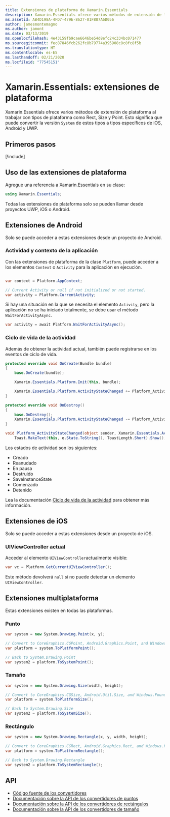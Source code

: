 ```yaml
---
title: Extensiones de plataforma de Xamarin.Essentials
description: Xamarin.Essentials ofrece varios métodos de extensión de la plataforma al trabajar con tipos de plataforma como Rect, Size y Point.
ms.assetid: AB4D198A-4FD7-479E-8627-01F887A6D056
author: jamesmontemagno
ms.author: jamont
ms.date: 03/13/2019
ms.openlocfilehash: 4e43159fb9cae6646be54d8efc24c334bc071477
ms.sourcegitcommit: fec87846fcb262fc8b79774a395908c8c8fc8f5b
ms.translationtype: HT
ms.contentlocale: es-ES
ms.lasthandoff: 02/21/2020
ms.locfileid: "77545151"
---
```

# <a name="xamarinessentials-platform-extensions"></a>Xamarin.Essentials: extensiones de plataforma

Xamarin.Essentials ofrece varios métodos de extensión de plataforma al trabajar con tipos de plataforma como Rect, Size y Point. Esto significa que puede convertir la versión `System` de estos tipos a tipos específicos de iOS, Android y UWP. 

## <a name="get-started"></a>Primeros pasos

[!include[](~/essentials/includes/get-started.md)]

## <a name="using-platform-extensions"></a>Uso de las extensiones de plataforma

Agregue una referencia a Xamarin.Essentials en su clase:

```csharp
using Xamarin.Essentials;
```

Todas las extensiones de plataforma solo se pueden llamar desde proyectos UWP, iOS o Android.

## <a name="android-extensions"></a>Extensiones de Android

Solo se puede acceder a estas extensiones desde un proyecto de Android.

### <a name="application-context--activity"></a>Actividad y contexto de la aplicación

Con las extensiones de plataforma de la clase `Platform`, puede acceder a los elementos `Context` o `Activity` para la aplicación en ejecución.

```csharp

var context = Platform.AppContext;

// Current Activity or null if not initialized or not started.
var activity = Platform.CurrentActivity;
```

Si hay una situación en la que se necesita el elemento `Activity`, pero la aplicación no se ha iniciado totalmente, se debe usar el método `WaitForActivityAsync`.

```csharp
var activity = await Platform.WaitForActivityAsync();
```

### <a name="activity-lifecycle"></a>Ciclo de vida de la actividad

Además de obtener la actividad actual, también puede registrarse en los eventos de ciclo de vida.

```csharp
protected override void OnCreate(Bundle bundle)
{
    base.OnCreate(bundle);

    Xamarin.Essentials.Platform.Init(this, bundle);

    Xamarin.Essentials.Platform.ActivityStateChanged += Platform_ActivityStateChanged;
}

protected override void OnDestroy()
{
    base.OnDestroy();
    Xamarin.Essentials.Platform.ActivityStateChanged -= Platform_ActivityStateChanged;
}

void Platform_ActivityStateChanged(object sender, Xamarin.Essentials.ActivityStateChangedEventArgs e) =>
    Toast.MakeText(this, e.State.ToString(), ToastLength.Short).Show();
```

Los estados de actividad son los siguientes:

* Creado
* Reanudado
* En pausa
* Destruido
* SaveInstanceState
* Comenzado
* Detenido

Lea la documentación [Ciclo de vida de la actividad](https://docs.microsoft.com/xamarin/android/app-fundamentals/activity-lifecycle/) para obtener más información.

## <a name="ios-extensions"></a>Extensiones de iOS

Solo se puede acceder a estas extensiones desde un proyecto de iOS.

### <a name="current-uiviewcontroller"></a>UIViewController actual

Acceder al elemento `UIViewController`actualmente visible:

```csharp
var vc = Platform.GetCurrentUIViewController();
```

Este método devolverá `null` si no puede detectar un elemento `UIViewController`.

## <a name="cross-platform-extensions"></a>Extensiones multiplataforma

Estas extensiones existen en todas las plataformas.

### <a name="point"></a>Punto

```csharp
var system = new System.Drawing.Point(x, y);

// Convert to CoreGraphics.CGPoint, Android.Graphics.Point, and Windows.Foundation.Point
var platform = system.ToPlatformPoint();

// Back to System.Drawing.Point
var system2 = platform.ToSystemPoint();
```

### <a name="size"></a>Tamaño

```csharp
var system = new System.Drawing.Size(width, height);

// Convert to CoreGraphics.CGSize, Android.Util.Size, and Windows.Foundation.Size
var platform = system.ToPlatformSize();

// Back to System.Drawing.Size
var system2 = platform.ToSystemSize();
```

### <a name="rectangle"></a>Rectángulo

```csharp
var system = new System.Drawing.Rectangle(x, y, width, height);

// Convert to CoreGraphics.CGRect, Android.Graphics.Rect, and Windows.Foundation.Rect
var platform = system.ToPlatformRectangle();

// Back to System.Drawing.Rectangle
var system2 = platform.ToSystemRectangle();
```

## <a name="api"></a>API

- [Código fuente de los convertidores](https://github.com/xamarin/Essentials/tree/master/Xamarin.Essentials/Types/PlatformExtensions)
- [Documentación sobre la API de los convertidores de puntos](xref:Xamarin.Essentials.PointExtensions)
- [Documentación sobre la API de los convertidores de rectángulos](xref:Xamarin.Essentials.RectangleExtensions)
- [Documentación sobre la API de los convertidores de tamaño](xref:Xamarin.Essentials.SizeExtensions)
